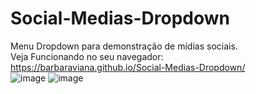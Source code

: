 # Social-Medias-Dropdown
Menu Dropdown para demonstração de mídias sociais.<br>
Veja Funcionando no seu navegador:<br>
https://barbaraviana.github.io/Social-Medias-Dropdown/<br>
![image](https://user-images.githubusercontent.com/81521722/200443426-7d290c0a-71c6-40f2-b9df-f03f39825ca0.png)
![image](https://user-images.githubusercontent.com/81521722/200443462-923563ed-12bc-4be1-9e47-dde4475176d2.png)



